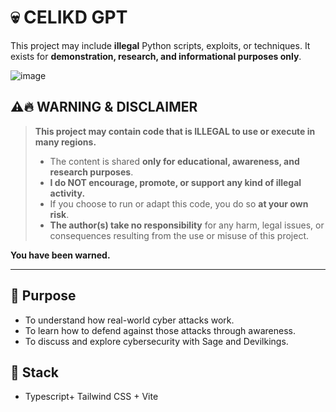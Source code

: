 
# 💀 CELIKD GPT

This project may include **illegal** Python scripts, exploits, or techniques. It exists for **demonstration, research, and informational purposes only**.


![image](https://github.com/user-attachments/assets/2eef205d-f9f7-4879-be4b-f551e8c44cf4)
## ⚠️🔥 WARNING & DISCLAIMER

> **This project may contain code that is ILLEGAL to use or execute in many regions.**
> 
> - The content is shared **only for educational, awareness, and research purposes**.
> - **I do NOT encourage, promote, or support any kind of illegal activity.**
> - If you choose to run or adapt this code, you do so **at your own risk**.
> - **The author(s) take no responsibility** for any harm, legal issues, or consequences resulting from the use or misuse of this project.

**You have been warned.**

---

## 🧠 Purpose

- To understand how real-world cyber attacks work.
- To learn how to defend against those attacks through awareness.
- To discuss and explore cybersecurity with Sage and Devilkings.

## 🔧 Stack

- Typescript+ Tailwind CSS + Vite


